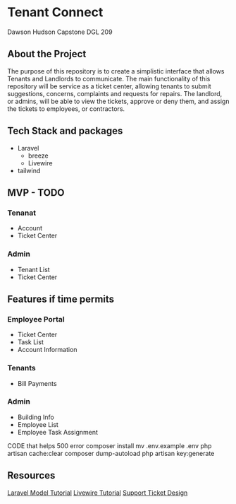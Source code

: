 # Tenant Connect
Dawson Hudson
Capstone DGL 209

## About the Project
The purpose of this repository is to create a simplistic interface that allows Tenants and Landlords to communicate.
The main functionality of this repository will be service as a ticket center, allowing tenants to submit suggestions, concerns, complaints and requests for repairs.
The landlord, or admins, will be able to view the tickets, approve or deny them, and assign the tickets to employees, or contractors.

## Tech Stack and packages
- Laravel
  - breeze
  - Livewire
- tailwind

## MVP - TODO
### Tenanat
- Account
- Ticket Center

### Admin
- Tenant List
- Ticket Center

## Features if time permits
### Employee Portal
- Ticket Center
- Task List
- Account Information

### Tenants
- Bill Payments

### Admin
- Building Info
- Employee List
- Employee Task Assignment

CODE that helps 500 error
composer install 
mv .env.example .env 
php artisan cache:clear 
composer dump-autoload 
php artisan key:generate

## Resources
[Laravel Model Tutorial](https://www.youtube.com/watch?v=as5GRQMBLEw)
[Livewire Tutorial](https://www.youtube.com/watch?v=2tOgn2HydKE)
[Support Ticket Design](https://dribbble.com/shots/3578209-Card-design-for-Support-Tickets-NanoSupport)